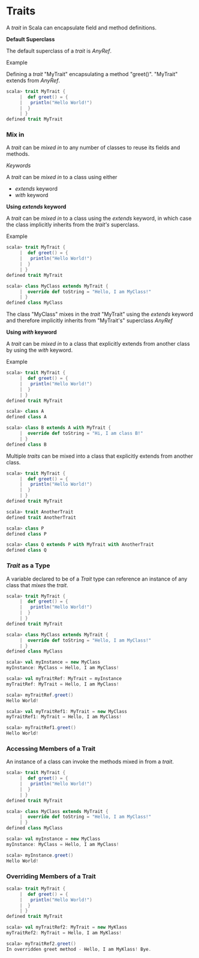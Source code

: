 # Traits

A *trait* in Scala can encapsulate field and method definitions. 

**Default Superclass**

The default superclass of a *trait* is *AnyRef*.

Example

Defining a *trait* "MyTrait" encapsulating a method "greet()". "MyTrait" extends from *AnyRef*.

```scala
scala> trait MyTrait {
     |  def greet() = {
     |   println("Hello World!")
     |  }
     | }
defined trait MyTrait
```

### Mix in

A *trait* can be *mixed in* to any number of classes to reuse its fields and methods. 

*Keywords*

A *trait* can be *mixed in* to a class using either

* *extends* keyword
* *with* keyword

**Using *extends* keyword**

A *trait* can be *mixed in* to a class using the *extends* keyword, in which case the class implicitly inherits from the *trait's* superclass.

Example

```scala
scala> trait MyTrait {
     |  def greet() = {
     |   println("Hello World!")
     |  }
     | }
defined trait MyTrait

scala> class MyClass extends MyTrait {
     |  override def toString = "Hello, I am MyClass!"
     | }
defined class MyClass
```

The class "MyClass" mixes in the *trait* "MyTrait" using the *extends* keyword and therefore implicitly inherits from "MyTrait's" superclass *AnyRef*

**Using *with* keyword**

A *trait* can be *mixed in* to a class that explicitly extends from another class by using the *with* keyword.

Example

```scala
scala> trait MyTrait {
     |  def greet() = {
     |   println("Hello World!")
     |  }
     | }
defined trait MyTrait

scala> class A
defined class A

scala> class B extends A with MyTrait {
     |  override def toString = "Hi, I am class B!"
     | }
defined class B
```

Multiple *traits* can be mixed into a class that explicitly extends from another class.

```scala
scala> trait MyTrait {
     |  def greet() = {
     |   println("Hello World!")
     |  }
     | }
defined trait MyTrait

scala> trait AnotherTrait
defined trait AnotherTrait

scala> class P
defined class P

scala> class Q extends P with MyTrait with AnotherTrait
defined class Q
```

### *Trait* as a Type

A variable declared to be of a *Trait* type can reference an instance of any class that *mixes* the *trait*.

```scala
scala> trait MyTrait {
     |  def greet() = {
     |   println("Hello World!")
     |  }
     | }
defined trait MyTrait

scala> class MyClass extends MyTrait {
     |  override def toString = "Hello, I am MyClass!"
     | }
defined class MyClass

scala> val myInstance = new MyClass
myInstance: MyClass = Hello, I am MyClass!

scala> val myTraitRef: MyTrait = myInstance
myTraitRef: MyTrait = Hello, I am MyClass!

scala> myTraitRef.greet()
Hello World!

scala> val myTraitRef1: MyTrait = new MyClass
myTraitRef1: MyTrait = Hello, I am MyClass!

scala> myTraitRef1.greet()
Hello World!
```

### Accessing Members of a Trait

An instance of a class can invoke the methods mixed in from a *trait*.

```scala
scala> trait MyTrait {
     |  def greet() = {
     |   println("Hello World!")
     |  }
     | }
defined trait MyTrait

scala> class MyClass extends MyTrait {
     |  override def toString = "Hello, I am MyClass!"
     | }
defined class MyClass

scala> val myInstance = new MyClass
myInstance: MyClass = Hello, I am MyClass!

scala> myInstance.greet()
Hello World!
```

### Overriding Members of a Trait

```scala
scala> trait MyTrait {
     |  def greet() = {
     |   println("Hello World!")
     |  }
     | }
defined trait MyTrait

scala> val myTraitRef2: MyTrait = new MyKlass
myTraitRef2: MyTrait = Hello, I am MyKlass!

scala> myTraitRef2.greet()
In overridden greet method - Hello, I am MyKlass! Bye.     
```
